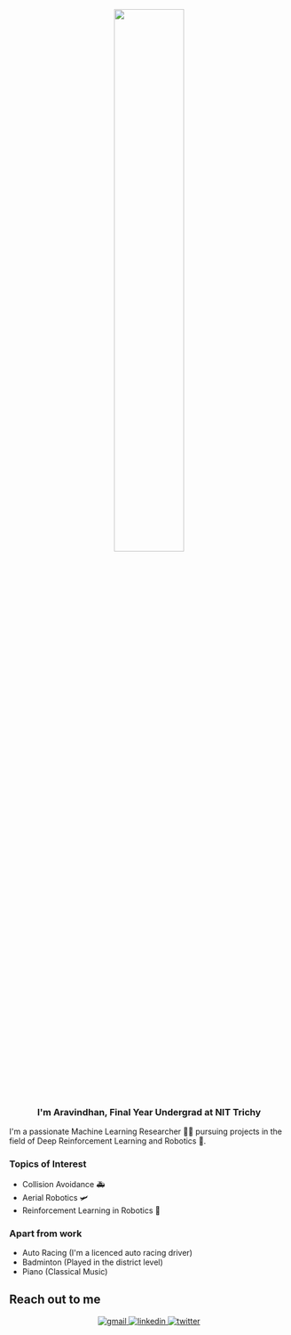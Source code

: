 <div align="center">
<img src="https://rishavanand.github.io/static/images/greetings.gif" align="center" style="width: 50%" />
</div>  
  

### <div align="center">I'm Aravindhan, Final Year Undergrad at NIT Trichy </div>  
  
I'm a passionate Machine Learning Researcher 👨‍💻 pursuing projects in the field of Deep Reinforcement Learning and Robotics 🤖.



### Topics of Interest  
- Collision Avoidance 🚑  
- Aerial Robotics 🛩️  
- Reinforcement Learning in Robotics 🤖  
 


### Apart from work
- Auto Racing (I'm a licenced auto racing driver)
- Badminton (Played in the district level)
- Piano (Classical Music)


## Reach out to me  
<div align="center">
<a href="arvindhant01@gmail.com" target="_blank">
<img src=https://img.shields.io/badge/Gmail-D14836?style=for-the-badge&logo=gmail&logoColor=white alt=gmail style="margin-bottom: 5px;" />
</a>
<a href="https://www.linkedin.com/in/aravindhan-t-324b12190/" target="_blank">
<img src=https://img.shields.io/badge/linkedin-%231E77B5.svg?&style=for-the-badge&logo=linkedin&logoColor=white alt=linkedin style="margin-bottom: 5px;" />
</a>
<a href="https://twitter.com/aravind23686126" target="_blank">
<img src=https://img.shields.io/badge/twitter-%2300acee.svg?&style=for-the-badge&logo=twitter&logoColor=white alt=twitter style="margin-bottom: 5px;" />
</a>  
</div>  
  

<br/>  
